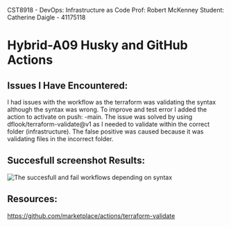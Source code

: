 CST8918 - DevOps: Infrastructure as Code
Prof: Robert McKenney
Student: Catherine Daigle - 41175118

# Hybrid-A09 Husky and GitHub Actions


## Issues I Have Encountered:
I had issues with the workflow as the terraform was validating the syntax although the syntax was wrong.  To improve and test error I added the action to activate on push: -main.  The issue was solved by using dflook/terraform-validate@v1 as I needed to validate within the correct folder (infrastructure).  The false positive was caused because it was validating files in the incorrect folder.

## Succesfull screenshot Results:
![The succesfull and fail workflows depending on syntax](<Screenshot 2025-03-07 at 5.23.42 PM.png>)

## Resources:
https://github.com/marketplace/actions/terraform-validate
